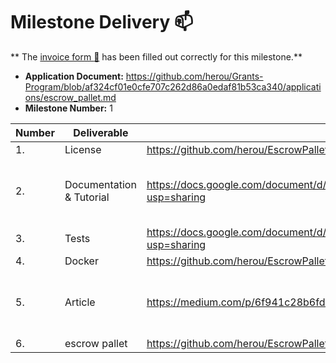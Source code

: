 # Milestone Delivery :mailbox:

**
The [invoice form :pencil:](https://docs.google.com/forms/d/e/1FAIpQLSfmNYaoCgrxyhzgoKQ0ynQvnNRoTmgApz9NrMp-hd8mhIiO0A/viewform)
has been filled out correctly for this milestone.**

* **Application Document:** https://github.com/herou/Grants-Program/blob/af324cf01e0cfe707c262d86a0edaf81b53ca340/applications/escrow_pallet.md
* **Milestone Number:** 1

| Number | Deliverable              | Link                                                                                 							         | Notes |
|--------|--------------------------|------------------------------------------------------------------------------------------------------|-------|
| 1.     | License                  | https://github.com/herou/EscrowPallet/blob/eljo-prifti/escrow/LICENSE                                                                  							          |Apache |
| 2.     | Documentation & Tutorial | https://docs.google.com/document/d/1XpxfrG6Qd9AHJ7OUVv3L3D6ZcEyizGh68w7yZxN3p_A/edit?usp=sharing     | The inline documentation is the lib.rs files of [escrow-pallet](https://github.com/herou/EscrowPallet/blob/eljo-prifti/escrow/pallets/escrow/src/lib.rs)      |
| 3.     | Tests                    | https://docs.google.com/document/d/1XpxfrG6Qd9AHJ7OUVv3L3D6ZcEyizGh68w7yZxN3p_A/edit?usp=sharing     |       |
| 4.     | Docker                   | https://github.com/herou/EscrowPallet/blob/eljo-prifti/escrow/docker-compose.yml                                                            |        |
| 5.     | Article                  |https://medium.com/p/6f941c28b6fd/edit     							         | The article will be published once the milestone is approved      |
| 6.     | escrow pallet            |https://github.com/herou/EscrowPallet/tree/eljo-prifti/escrow       							         |       |